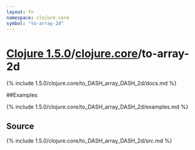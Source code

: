 ```yaml
---
layout: fn
namespace: clojure.core
symbol: "to-array-2d"
---
```


# [Clojure 1.5.0](../../)/[clojure.core](../)/to-array-2d

{% include 1.5.0/clojure.core/to_DASH_array_DASH_2d/docs.md %}

##Examples

{% include 1.5.0/clojure.core/to_DASH_array_DASH_2d/examples.md %}
## Source
{% include 1.5.0/clojure.core/to_DASH_array_DASH_2d/src.md %}


